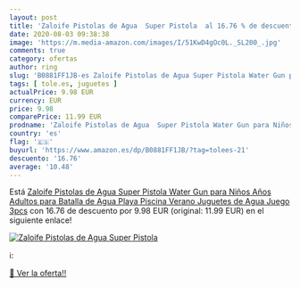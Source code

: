```yaml
---
layout: post
title: 'Zaloife Pistolas de Agua  Super Pistola  al 16.76 % de descuento'
date: 2020-08-03 09:38:38
image: 'https://m.media-amazon.com/images/I/51KwD4gOc0L._SL200_.jpg'
comments: true
category: ofertas
author: ring
slug: 'B0881FF1JB-es Zaloife Pistolas de Agua Super Pistola Water Gun para...'
tags: [ tole.es, juguetes ]
actualPrice: 9.98 EUR
currency: EUR
price: 9.98
comparePrice: 11.99 EUR
prodname: 'Zaloife Pistolas de Agua  Super Pistola Water Gun para Niños Años Adultos para Batalla de Agua  Playa  Piscina Verano Juguetes de Agua Juego 3pcs'
country: 'es'
flag: '🇪🇸'
buyurl: 'https://www.amazon.es/dp/B0881FF1JB/?tag=tolees-21'
descuento: '16.76'
average: '10.48'
---
```


Está [Zaloife Pistolas de Agua  Super Pistola Water Gun para Niños Años Adultos para Batalla de Agua  Playa  Piscina Verano Juguetes de Agua Juego 3pcs](https://www.amazon.es/dp/B0881FF1JB/?tag=tolees-21) con 16.76 de descuento por 9.98 EUR (original: 11.99 EUR) en el siguiente enlace!

[![Zaloife Pistolas de Agua  Super Pistola ](https://m.media-amazon.com/images/I/51KwD4gOc0L._SL200_.jpg)](https://www.amazon.es/dp/B0881FF1JB/?tag=tolees-21)

ℹ️:


[🛒 Ver la oferta!!](https://www.amazon.es/dp/B0881FF1JB/?tag=tolees-21)
